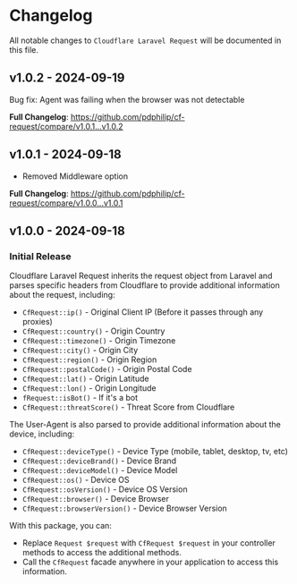 # Changelog

All notable changes to `Cloudflare Laravel Request` will be documented in this file.

## v1.0.2 - 2024-09-19

Bug fix: Agent was failing when the browser was not detectable

**Full Changelog**: https://github.com/pdphilip/cf-request/compare/v1.0.1...v1.0.2

## v1.0.1 - 2024-09-18

- Removed Middleware option

**Full Changelog**: https://github.com/pdphilip/cf-request/compare/v1.0.0...v1.0.1

## v1.0.0 - 2024-09-18

### Initial Release

Cloudflare Laravel Request inherits the request object from Laravel and parses specific headers from Cloudflare to provide additional information about the request, including:

- `CfRequest::ip()` - Original Client IP (Before it passes through any proxies)
- `CfRequest::country()` - Origin Country
- `CfRequest::timezone()` - Origin Timezone
- `CfRequest::city()` - Origin City
- `CfRequest::region()` - Origin Region
- `CfRequest::postalCode()` - Origin Postal Code
- `CfRequest::lat()` - Origin Latitude
- `CfRequest::lon()` - Origin Longitude
- `fRequest::isBot()` - If it's a bot
- `CfRequest::threatScore()` - Threat Score from Cloudflare

The User-Agent is also parsed to provide additional information about the device, including:

- `CfRequest::deviceType()` - Device Type (mobile, tablet, desktop, tv, etc)
- `CfRequest::deviceBrand()` - Device Brand
- `CfRequest::deviceModel()` - Device Model
- `CfRequest::os()` - Device OS
- `CfRequest::osVersion()` - Device OS Version
- `CfRequest::browser()` - Device Browser
- `CfRequest::browserVersion()` - Device Browser Version

With this package, you can:

- Replace `Request $request` with `CfRequest $request` in your controller methods to access the additional methods.
- Call the `CfRequest` facade anywhere in your application to access this information.
